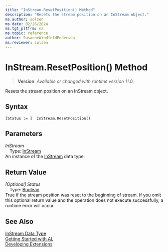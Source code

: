 ```yaml
---
title: "InStream.ResetPosition() Method"
description: "Resets the stream position on an InStream object."
ms.author: solsen
ms.date: 02/26/2024
ms.tgt_pltfrm: na
ms.topic: reference
author: SusanneWindfeldPedersen
ms.reviewer: solsen
---
```

[//]: # (START>DO_NOT_EDIT)
[//]: # (IMPORTANT:Do not edit any of the content between here and the END>DO_NOT_EDIT.)
[//]: # (Any modifications should be made in the .xml files in the ModernDev repo.)
# InStream.ResetPosition() Method
> **Version**: _Available or changed with runtime version 11.0._

Resets the stream position on an InStream object.


## Syntax
```AL
[Status := ]  InStream.ResetPosition()
```
## Parameters
*InStream*  
&emsp;Type: [InStream](instream-data-type.md)  
An instance of the [InStream](instream-data-type.md) data type.  

## Return Value
*[Optional] Status*  
&emsp;Type: [Boolean](../boolean/boolean-data-type.md)  
True if the stream position was reset to the beginning of stream. If you omit this optional return value and the operation does not execute successfully, a runtime error will occur.  


[//]: # (IMPORTANT: END>DO_NOT_EDIT)
## See Also
[InStream Data Type](instream-data-type.md)  
[Getting Started with AL](../../devenv-get-started.md)  
[Developing Extensions](../../devenv-dev-overview.md)